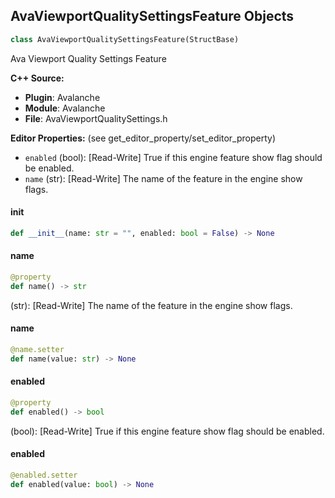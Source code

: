 ## AvaViewportQualitySettingsFeature Objects

```python
class AvaViewportQualitySettingsFeature(StructBase)
```

Ava Viewport Quality Settings Feature

**C++ Source:**

- **Plugin**: Avalanche
- **Module**: Avalanche
- **File**: AvaViewportQualitySettings.h

**Editor Properties:** (see get_editor_property/set_editor_property)

- ``enabled`` (bool):  [Read-Write] True if this engine feature show flag should be enabled.
- ``name`` (str):  [Read-Write] The name of the feature in the engine show flags.

<a id="unreal.AvaViewportQualitySettingsFeature.__init__"></a>

#### __init__

```python
def __init__(name: str = "", enabled: bool = False) -> None
```

<a id="unreal.AvaViewportQualitySettingsFeature.name"></a>

#### name

```python
@property
def name() -> str
```

(str):  [Read-Write] The name of the feature in the engine show flags.

<a id="unreal.AvaViewportQualitySettingsFeature.name"></a>

#### name

```python
@name.setter
def name(value: str) -> None
```

<a id="unreal.AvaViewportQualitySettingsFeature.enabled"></a>

#### enabled

```python
@property
def enabled() -> bool
```

(bool):  [Read-Write] True if this engine feature show flag should be enabled.

<a id="unreal.AvaViewportQualitySettingsFeature.enabled"></a>

#### enabled

```python
@enabled.setter
def enabled(value: bool) -> None
```

<a id="unreal.AvaViewportQualitySettings"></a>